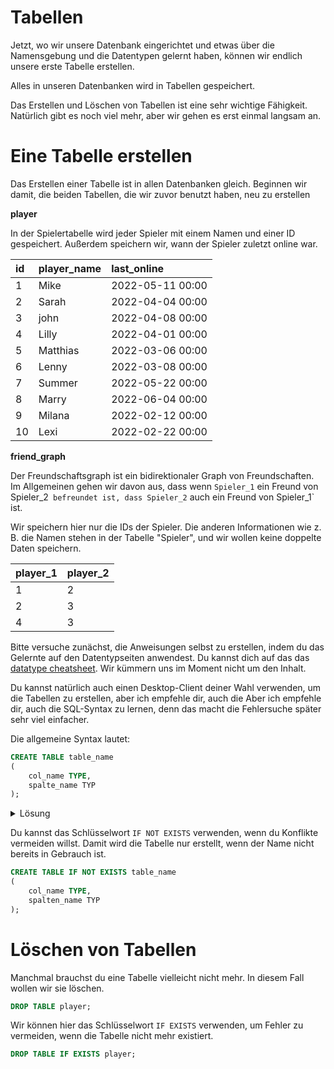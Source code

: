 # Tabellen

Jetzt, wo wir unsere Datenbank eingerichtet und etwas über die Namensgebung und die Datentypen gelernt haben, können wir endlich unsere erste Tabelle erstellen.

Alles in unseren Datenbanken wird in Tabellen gespeichert.

Das Erstellen und Löschen von Tabellen ist eine sehr wichtige Fähigkeit. Natürlich gibt es noch viel mehr, aber wir gehen es erst einmal langsam an.

# Eine Tabelle erstellen

Das Erstellen einer Tabelle ist in allen Datenbanken gleich. Beginnen wir damit, die beiden Tabellen, die wir zuvor benutzt haben, neu zu erstellen

**player**

In der Spielertabelle wird jeder Spieler mit einem Namen und einer ID gespeichert. Außerdem speichern wir, wann der Spieler zuletzt online war.

| id | player\_name | last\_online |
|:----|:-------------|:-----------------|
| 1 | Mike | 2022-05-11 00:00 |
| 2 | Sarah | 2022-04-04 00:00 |
| 3 | john | 2022-04-08 00:00 |
| 4 | Lilly | 2022-04-01 00:00 |
| 5 | Matthias | 2022-03-06 00:00 |
| 6 | Lenny | 2022-03-08 00:00 |
| 7 | Summer | 2022-05-22 00:00 |
| 8 | Marry | 2022-06-04 00:00 |
| 9 | Milana | 2022-02-12 00:00 |
| 10 | Lexi | 2022-02-22 00:00 |

**friend_graph**

Der Freundschaftsgraph ist ein bidirektionaler Graph von Freundschaften. Im Allgemeinen gehen wir davon aus, dass wenn `Spieler_1` ein Freund von
Spieler_2` befreundet ist, dass Spieler_2` auch ein Freund von Spieler_1` ist.

Wir speichern hier nur die IDs der Spieler. Die anderen Informationen wie z. B. die Namen stehen in der Tabelle "Spieler", und wir wollen keine
doppelte Daten speichern.

| player_1 | player_2 |
|----------|----------|
| 1 | 2 |
| 2 | 3 |
| 4 | 3 |

Bitte versuche zunächst, die Anweisungen selbst zu erstellen, indem du das Gelernte auf den Datentypseiten anwendest. Du kannst dich auf das
das [datatype cheatsheet](../02/sql_datatypes.md). Wir kümmern uns im Moment nicht um den Inhalt.

Du kannst natürlich auch einen Desktop-Client deiner Wahl verwenden, um die Tabellen zu erstellen, aber ich empfehle dir, auch die 
Aber ich empfehle dir, auch die SQL-Syntax zu lernen, denn das macht die Fehlersuche später sehr viel einfacher.

Die allgemeine Syntax lautet:

<!-- @formatter:off -->
```sql
CREATE TABLE table_name
(
    col_name TYPE,
    spalte_name TYP
);
```
<!-- @formatter:on --> 

<Details>
<summary>Lösung</summary>

Um diese Tabellen zu erstellen, verwende diese Anweisungen:

```sql
CREATE TABLE player
(
    id INTEGER,
    player_name TEXT,
    last_online TIMESTAMP
);

CREATE TABLE friend_graph
(
    player_1 INTEGER,
    player_2 INTEGER
);
```

</details>

Du kannst das Schlüsselwort `IF NOT EXISTS` verwenden, wenn du Konflikte vermeiden willst. Damit wird die Tabelle nur erstellt, wenn der Name 
nicht bereits in Gebrauch ist.

<!-- @formatter:off -->

```sql
CREATE TABLE IF NOT EXISTS table_name
(
    col_name TYPE,
    spalten_name TYP
);
```
<!-- @formatter:on --> 

# Löschen von Tabellen

Manchmal brauchst du eine Tabelle vielleicht nicht mehr. In diesem Fall wollen wir sie löschen.

```sql
DROP TABLE player;
```

Wir können hier das Schlüsselwort `IF EXISTS` verwenden, um Fehler zu vermeiden, wenn die Tabelle nicht mehr existiert.

```sql
DROP TABLE IF EXISTS player;
```
